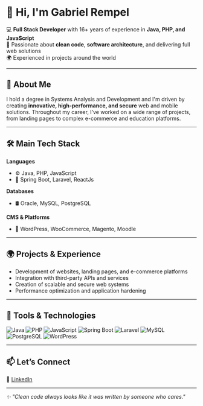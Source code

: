 # 👋 Hi, I'm Gabriel Rempel

💻 **Full Stack Developer** with 16+ years of experience in **Java, PHP, and JavaScript**  
🧠 Passionate about **clean code**, **software architecture**, and delivering full web solutions  
🌍 Experienced in projects around the world

---

## 🚀 About Me

I hold a degree in Systems Analysis and Development and I'm driven by creating **innovative, high-performance, and secure** web and mobile solutions. Throughout my career, I’ve worked on a wide range of projects, from landing pages to complex e-commerce and education platforms.

---

## 🛠️ Main Tech Stack

**Languages**  
- ⚙️ Java, PHP, JavaScript  
- 🐘 Spring Boot, Laravel, ReactJs

**Databases**  
- 🛢️ Oracle, MySQL, PostgreSQL

**CMS & Platforms**  
- 🧩 WordPress, WooCommerce, Magento, Moodle

---

## 🌍 Projects & Experience

- Development of websites, landing pages, and e-commerce platforms  
- Integration with third-party APIs and services  
- Creation of scalable and secure web systems  
- Performance optimization and application hardening

---

## 🧰 Tools & Technologies

![Java](https://img.shields.io/badge/Java-ED8B00?style=flat&logo=java&logoColor=white)
![PHP](https://img.shields.io/badge/PHP-777BB4?style=flat&logo=php&logoColor=white)
![JavaScript](https://img.shields.io/badge/JavaScript-F7DF1E?style=flat&logo=javascript&logoColor=black)
![Spring Boot](https://img.shields.io/badge/Spring_Boot-6DB33F?style=flat&logo=spring-boot&logoColor=white)
![Laravel](https://img.shields.io/badge/Laravel-F55247?style=flat&logo=laravel&logoColor=white)
![MySQL](https://img.shields.io/badge/MySQL-00758F?style=flat&logo=mysql&logoColor=white)
![PostgreSQL](https://img.shields.io/badge/PostgreSQL-336791?style=flat&logo=postgresql&logoColor=white)
![WordPress](https://img.shields.io/badge/WordPress-21759B?style=flat&logo=wordpress&logoColor=white)

---

## 📫 Let’s Connect

🔗 [LinkedIn](https://www.linkedin.com/in/gabrielrempel/)  

---

_✨ "Clean code always looks like it was written by someone who cares."_  
